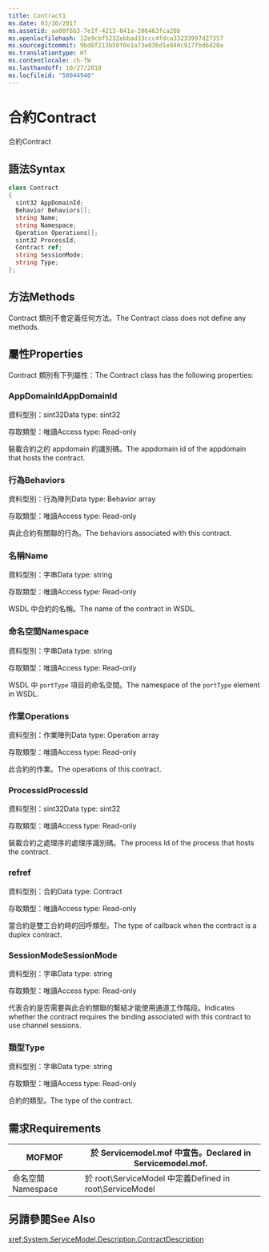 ```yaml
---
title: Contract1
ms.date: 03/30/2017
ms.assetid: aa00f6b3-7e1f-4213-841a-206463fca20b
ms.openlocfilehash: 12e9cbf5232ebbad33ccc4fdca33233997d27357
ms.sourcegitcommit: 9bd8f213b50f0e1a73e03bd1e840c917fbd6d20a
ms.translationtype: HT
ms.contentlocale: zh-TW
ms.lasthandoff: 10/27/2018
ms.locfileid: "50044940"
---
```

# <a name="contract"></a><span data-ttu-id="b23f3-102">合約</span><span class="sxs-lookup"><span data-stu-id="b23f3-102">Contract</span></span>
<span data-ttu-id="b23f3-103">合約</span><span class="sxs-lookup"><span data-stu-id="b23f3-103">Contract</span></span>  
  
## <a name="syntax"></a><span data-ttu-id="b23f3-104">語法</span><span class="sxs-lookup"><span data-stu-id="b23f3-104">Syntax</span></span>  
  
```csharp
class Contract  
{  
  sint32 AppDomainId;  
  Behavior Behaviors[];  
  string Name;  
  string Namespace;  
  Operation Operations[];  
  sint32 ProcessId;  
  Contract ref;  
  string SessionMode;  
  string Type;  
};  
```  
  
## <a name="methods"></a><span data-ttu-id="b23f3-105">方法</span><span class="sxs-lookup"><span data-stu-id="b23f3-105">Methods</span></span>  
 <span data-ttu-id="b23f3-106">Contract 類別不會定義任何方法。</span><span class="sxs-lookup"><span data-stu-id="b23f3-106">The Contract class does not define any methods.</span></span>  
  
## <a name="properties"></a><span data-ttu-id="b23f3-107">屬性</span><span class="sxs-lookup"><span data-stu-id="b23f3-107">Properties</span></span>  
 <span data-ttu-id="b23f3-108">Contract 類別有下列屬性：</span><span class="sxs-lookup"><span data-stu-id="b23f3-108">The Contract class has the following properties:</span></span>  
  
### <a name="appdomainid"></a><span data-ttu-id="b23f3-109">AppDomainId</span><span class="sxs-lookup"><span data-stu-id="b23f3-109">AppDomainId</span></span>  
 <span data-ttu-id="b23f3-110">資料型別：sint32</span><span class="sxs-lookup"><span data-stu-id="b23f3-110">Data type: sint32</span></span>  
  
 <span data-ttu-id="b23f3-111">存取類型：唯讀</span><span class="sxs-lookup"><span data-stu-id="b23f3-111">Access type: Read-only</span></span>  
  
 <span data-ttu-id="b23f3-112">裝載合約之的 appdomain 的識別碼。</span><span class="sxs-lookup"><span data-stu-id="b23f3-112">The appdomain id of the appdomain that hosts the contract.</span></span>  
  
### <a name="behaviors"></a><span data-ttu-id="b23f3-113">行為</span><span class="sxs-lookup"><span data-stu-id="b23f3-113">Behaviors</span></span>  
 <span data-ttu-id="b23f3-114">資料型別：行為陣列</span><span class="sxs-lookup"><span data-stu-id="b23f3-114">Data type: Behavior array</span></span>  
  
 <span data-ttu-id="b23f3-115">存取類型：唯讀</span><span class="sxs-lookup"><span data-stu-id="b23f3-115">Access type: Read-only</span></span>  
  
 <span data-ttu-id="b23f3-116">與此合約有關聯的行為。</span><span class="sxs-lookup"><span data-stu-id="b23f3-116">The behaviors associated with this contract.</span></span>  
  
### <a name="name"></a><span data-ttu-id="b23f3-117">名稱</span><span class="sxs-lookup"><span data-stu-id="b23f3-117">Name</span></span>  
 <span data-ttu-id="b23f3-118">資料型別：字串</span><span class="sxs-lookup"><span data-stu-id="b23f3-118">Data type: string</span></span>  
  
 <span data-ttu-id="b23f3-119">存取類型：唯讀</span><span class="sxs-lookup"><span data-stu-id="b23f3-119">Access type: Read-only</span></span>  
  
 <span data-ttu-id="b23f3-120">WSDL 中合約的名稱。</span><span class="sxs-lookup"><span data-stu-id="b23f3-120">The name of the contract in WSDL.</span></span>  
  
### <a name="namespace"></a><span data-ttu-id="b23f3-121">命名空間</span><span class="sxs-lookup"><span data-stu-id="b23f3-121">Namespace</span></span>  
 <span data-ttu-id="b23f3-122">資料型別：字串</span><span class="sxs-lookup"><span data-stu-id="b23f3-122">Data type: string</span></span>  
  
 <span data-ttu-id="b23f3-123">存取類型：唯讀</span><span class="sxs-lookup"><span data-stu-id="b23f3-123">Access type: Read-only</span></span>  
  
 <span data-ttu-id="b23f3-124">WSDL 中 `portType` 項目的命名空間。</span><span class="sxs-lookup"><span data-stu-id="b23f3-124">The namespace of the `portType` element in WSDL.</span></span>  
  
### <a name="operations"></a><span data-ttu-id="b23f3-125">作業</span><span class="sxs-lookup"><span data-stu-id="b23f3-125">Operations</span></span>  
 <span data-ttu-id="b23f3-126">資料型別：作業陣列</span><span class="sxs-lookup"><span data-stu-id="b23f3-126">Data type: Operation array</span></span>  
  
 <span data-ttu-id="b23f3-127">存取類型：唯讀</span><span class="sxs-lookup"><span data-stu-id="b23f3-127">Access type: Read-only</span></span>  
  
 <span data-ttu-id="b23f3-128">此合約的作業。</span><span class="sxs-lookup"><span data-stu-id="b23f3-128">The operations of this contract.</span></span>  
  
### <a name="processid"></a><span data-ttu-id="b23f3-129">ProcessId</span><span class="sxs-lookup"><span data-stu-id="b23f3-129">ProcessId</span></span>  
 <span data-ttu-id="b23f3-130">資料型別：sint32</span><span class="sxs-lookup"><span data-stu-id="b23f3-130">Data type: sint32</span></span>  
  
 <span data-ttu-id="b23f3-131">存取類型：唯讀</span><span class="sxs-lookup"><span data-stu-id="b23f3-131">Access type: Read-only</span></span>  
  
 <span data-ttu-id="b23f3-132">裝載合約之處理序的處理序識別碼。</span><span class="sxs-lookup"><span data-stu-id="b23f3-132">The process Id of the process that hosts the contract.</span></span>  
  
### <a name="ref"></a><span data-ttu-id="b23f3-133">ref</span><span class="sxs-lookup"><span data-stu-id="b23f3-133">ref</span></span>  
 <span data-ttu-id="b23f3-134">資料型別：合約</span><span class="sxs-lookup"><span data-stu-id="b23f3-134">Data type: Contract</span></span>  
  
 <span data-ttu-id="b23f3-135">存取類型：唯讀</span><span class="sxs-lookup"><span data-stu-id="b23f3-135">Access type: Read-only</span></span>  
  
 <span data-ttu-id="b23f3-136">當合約是雙工合約時的回呼類型。</span><span class="sxs-lookup"><span data-stu-id="b23f3-136">The type of callback when the contract is a duplex contract.</span></span>  
  
### <a name="sessionmode"></a><span data-ttu-id="b23f3-137">SessionMode</span><span class="sxs-lookup"><span data-stu-id="b23f3-137">SessionMode</span></span>  
 <span data-ttu-id="b23f3-138">資料型別：字串</span><span class="sxs-lookup"><span data-stu-id="b23f3-138">Data type: string</span></span>  
  
 <span data-ttu-id="b23f3-139">存取類型：唯讀</span><span class="sxs-lookup"><span data-stu-id="b23f3-139">Access type: Read-only</span></span>  
  
 <span data-ttu-id="b23f3-140">代表合約是否需要與此合約關聯的繫結才能使用通道工作階段。</span><span class="sxs-lookup"><span data-stu-id="b23f3-140">Indicates whether the contract requires the binding associated with this contract to use channel sessions.</span></span>  
  
### <a name="type"></a><span data-ttu-id="b23f3-141">類型</span><span class="sxs-lookup"><span data-stu-id="b23f3-141">Type</span></span>  
 <span data-ttu-id="b23f3-142">資料型別：字串</span><span class="sxs-lookup"><span data-stu-id="b23f3-142">Data type: string</span></span>  
  
 <span data-ttu-id="b23f3-143">存取類型：唯讀</span><span class="sxs-lookup"><span data-stu-id="b23f3-143">Access type: Read-only</span></span>  
  
 <span data-ttu-id="b23f3-144">合約的類型。</span><span class="sxs-lookup"><span data-stu-id="b23f3-144">The type of the contract.</span></span>  
  
## <a name="requirements"></a><span data-ttu-id="b23f3-145">需求</span><span class="sxs-lookup"><span data-stu-id="b23f3-145">Requirements</span></span>  
  
|<span data-ttu-id="b23f3-146">MOF</span><span class="sxs-lookup"><span data-stu-id="b23f3-146">MOF</span></span>|<span data-ttu-id="b23f3-147">於 Servicemodel.mof 中宣告。</span><span class="sxs-lookup"><span data-stu-id="b23f3-147">Declared in Servicemodel.mof.</span></span>|  
|---------|-----------------------------------|  
|<span data-ttu-id="b23f3-148">命名空間</span><span class="sxs-lookup"><span data-stu-id="b23f3-148">Namespace</span></span>|<span data-ttu-id="b23f3-149">於 root\ServiceModel 中定義</span><span class="sxs-lookup"><span data-stu-id="b23f3-149">Defined in root\ServiceModel</span></span>|  
  
## <a name="see-also"></a><span data-ttu-id="b23f3-150">另請參閱</span><span class="sxs-lookup"><span data-stu-id="b23f3-150">See Also</span></span>  
 <xref:System.ServiceModel.Description.ContractDescription>
